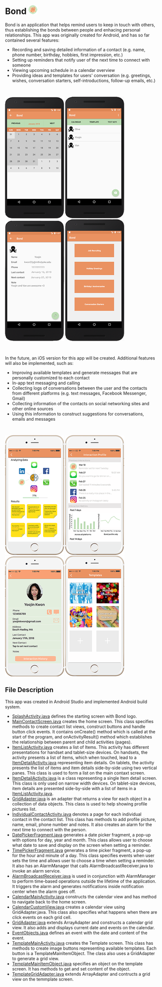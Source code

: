 # Bond ![logo](misc/Bond%20Logo%202.png)

Bond is an application that helps remind users to keep in touch with others, thus establishing the bonds between people and enhacing personal relationships. This app was originally created for Android, and has so far contained several features:
- Recording and saving detailed information of a contact (e.g. name, phone number, birthday, hobbies, first impression, etc.)
- Setting up reminders that notify user of the next time to connect with someone
- Viewing upcoming schedule in a calendar overview
- Providing ideas and templates for users' conversation (e.g. greetings, wishes, conversation starters, self-introductions, follow-up emails, etc.)
<br>

![](misc/Bond%20Calendar.png) ![](misc/Bond%20Contact%20List.png) ![](misc/Bond%20Contact.png) ![](misc/Bond%20Template%20Menu.png) 

<br>

In the future, an iOS version for this app will be created. Additional features will also be implemented, such as:
- Improving available templates and generate messages that are personally customized to each contact
- In-app text messaging and calling
- Collecting logs of conversations between the user and the contacts from different platforms (e.g. text messages, Facebook Messenger, Gmail)
- Collecting information of the contacts on social networking sites and other online sources
- Using this information to construct suggestions for conversations, emails and messages

<br>

![](misc/Bond%20Artificial%20Intelligence.png) ![](misc/Bond%20Profile%20iPhone.png) ![](misc/Bond%20Contact%20iPhone.png) ![](misc/Bond%20Template%20Menu%20iPhone%202.png)
<br>

## File Description
This app was created in Android Studio and implemented Android build system.

* [SplashActivity.java](https://github.com/vantrinh7/Bond/blob/master/app/src/main/java/com/example/demouser/bond/SplashActivity.java) defines the starting screen with Bond logo.
* [MainContactScreen.java](https://github.com/vantrinh7/Bond/blob/master/app/src/main/java/com/example/demouser/bond/MainContactScreen.java) creates the home screen. This class specifies methods to create contact list views, construct buttons and handle button click events. It contains onCreate() method which is called at the start of the program, and onActivityResult() method which establishes the relationship between parent and child activities (pages).
* [ItemListActivity.java](https://github.com/vantrinh7/Bond/blob/master/app/src/main/java/com/example/demouser/bond/ItemListActivity.java) creates a list of Items. This activity has different presentations for handset and tablet-size devices. On handsets, the activity presents a list of items, which when touched, lead to a [ItemDetailActivity.java](https://github.com/vantrinh7/Bond/blob/master/app/src/main/java/com/example/demouser/bond/ItemDetailActivity.java) representing item details. On tablets, the activity presents the list of items and item details side-by-side using two vertical panes. This class is used to form a list on the main contaxt screen.
* [ItemDetailActivity.java](https://github.com/vantrinh7/Bond/blob/master/app/src/main/java/com/example/demouser/bond/ItemDetailActivity.java) is a class representing a single Item detail screen. This class is only used on narrow width devices. On tablet-size devices, item details are presented side-by-side with a list of items in a [ItemListActivity.java](https://github.com/vantrinh7/Bond/blob/master/app/src/main/java/com/example/demouser/bond/ItemListActivity.java).
* [GridAdapter.java](https://github.com/vantrinh7/Bond/blob/master/app/src/main/java/com/example/demouser/bond/CustomListAdapter.java) is an adapter that returns a view for each object in a collection of data objects. This class is used to help showing profile pictures list.
* [IndividualContactActivity.java](https://github.com/vantrinh7/Bond/blob/master/app/src/main/java/com/example/demouser/bond/IndividualContactActivity.java) denotes a page for each individual contact in the contact list. This class has methods to add profile picture, name, email, phone number and notes. It also creates an alarm for the next time to connect with the person.
* [DatePickerFragment.java](https://github.com/vantrinh7/Bond/blob/master/app/src/main/java/com/example/demouser/bond/DatePickerFragment.java) generates a date picker fragment, a pop-up with options for day, year and month. This class allows user to choose what date to save and display on the screen when setting a reminder.
* [TimePickerFragment.java](https://github.com/vantrinh7/Bond/blob/master/app/src/main/java/com/example/demouser/bond/TimePickerFragment.java) generates a time picker fragment, a pop-up for the hour and minute of a day. This class specifies events when user sets the time and allows user to choose a time when setting a reminder. It also has an AlarmManager that calls AlarmBroadcastReceiver.java to invoke an alarm service.
* [AlarmBroadcastReceiver.java](https://github.com/vantrinh7/Bond/blob/master/app/src/main/java/com/example/demouser/bond/AlarmBroadcastReceiver.java) is used in conjunction with AlarmManager to perform time-based operations outside the lifetime of the application. It triggers the alarm and generates notifications inside notification center when the alarm goes off.
* [CalendarMainActivity.java](https://github.com/vantrinh7/Bond/blob/master/app/src/main/java/com/example/demouser/bond/CalendarMainActivity.java) constructs the calendar view and has method to navigate back to the home screen.
* [CalendarCustomView.java](https://github.com/vantrinh7/Bond/blob/master/app/src/main/java/com/example/demouser/bond/CalendarCustomView.java) creates a calendar view using GridAdapter.java. This class also specifies what happens when there are click events on each grid cell.
* [GridAdapter.java](https://github.com/vantrinh7/Bond/blob/master/app/src/main/java/com/example/demouser/bond/GridAdapter.java) extends ArrayAdapter and constructs a calendar grid view. It also adds and displays current date and events on the calendar.
* [EventObjects.java](https://github.com/vantrinh7/Bond/blob/master/app/src/main/java/com/example/demouser/bond/EventObjects.java) defines an event with the date and content of the event.
* [TemplateMainActivity.java](https://github.com/vantrinh7/Bond/blob/master/app/src/main/java/com/example/demouser/bond/TemplateMainActivity.java) creates the Template screen. This class has methods to create image buttons representing available templates. Each button is a TemplateMainItemObject. The class also uses a GridAdapter to generate a grid view.
* [TemplateMainItemObject.java](https://github.com/vantrinh7/Bond/blob/master/app/src/main/java/com/example/demouser/bond/TemplateMainItemObjects.java) specifies an object on the template screen. It has methods to get and set content of the object.
* [TemplateGridAdapter.java](https://github.com/vantrinh7/Bond/blob/master/app/src/main/java/com/example/demouser/bond/TemplateGridAdapter.java) extends ArrayAdapter and contructs a grid view on the temmplate screen. 
